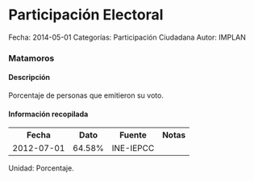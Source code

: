 Participación Electoral
=====

Fecha: 2014-05-01
Categorías: Participación Ciudadana
Autor: IMPLAN

### Matamoros

#### Descripción

Porcentaje de personas que emitieron su voto.

#### Información recopilada

<table class="table table-hover table-bordered">
  <tr><th>Fecha</th><th>Dato</th><th>Fuente</th><th>Notas</th></tr>
  <tr><td>2012-07-01</td><td>64.58%</td><td>INE-IEPCC</td><td></td></tr>
</table>

Unidad: Porcentaje.

